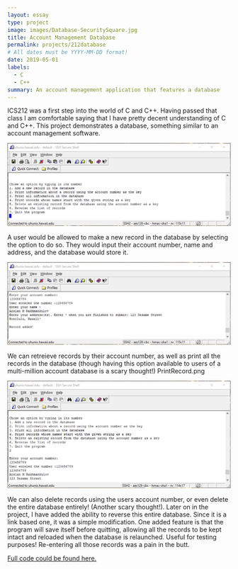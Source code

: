 ```yaml
---
layout: essay
type: project
image: images/Database-SecuritySquare.jpg
title: Account Management Database
permalink: projects/212database
# All dates must be YYYY-MM-DD format!
date: 2019-05-01
labels:
  - C
  - C++
summary: An account management application that features a database
---
```




  ICS212 was a first step into the world of C and C++. Having passed that class I am comfortable saying that I have pretty decent understanding  of C and C++. This project demonstrates a database, something similar to an account management software.
  
<img class="ui massive centered rounded image" src="../images/Startscreen.png">


  A user would be allowed to make a new record in the database by selecting the option to do so. They would input their account number, name and address, and the database would store it.
  
  <img class="ui massive centered rounded image" src="../images/AddRecordFinished.png">
  
  We can retreieve records by their account number, as well as print all the records in the database (though having this option available to users of a multi-million account database is a scary thought!)
  PrintRecord.png
  
  <img class="ui massive centered rounded image" src="../images/PrintRecord.png">

  
  We can also delete records using the users account number, or even delete the entire database entirely! (Another scary thought!). Later on in the project, I have added the ability to reverse this entire database. Since it is a link based one, it was a simple modification. One added feature is that the program will save itself before quitting, allowing all the records to be kept intact and reloaded when the database is relaunched. Useful for testing purposes! Re-entering all those records was a pain in the butt.
  
  
  [Full code could be found here.](https://github.com/arslan-r/account_management_database)
